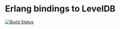 # Erlang bindings to LevelDB

[![Build Status](https://secure.travis-ci.org/soundrop/eleveldb.png?branch=master)](http://travis-ci.org/soundrop/eleveldb)
